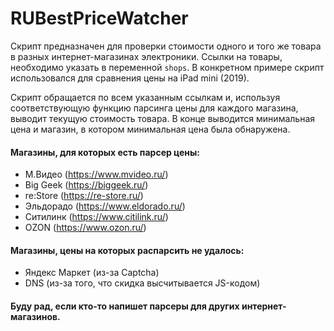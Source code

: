 # RUBestPriceWatcher
Скрипт предназначен для проверки стоимости одного и того же товара в разных интернет-магазинах электроники.
Ссылки на товары, необходимо указать в переменной `shops`. В конкретном примере скрипт использовался для сравнения цены на iPad mini (2019).

Скрипт обращается по всем указанным ссылкам и, используя соответствующую функцию парсинга цены для каждого магазина, выводит текущую стоимость товара. В конце выводится минимальная цена и магазин, в котором минимальная цена была обнаружена.

#### Магазины, для которых есть парсер цены:
- М.Видео (https://www.mvideo.ru/)
- Big Geek (https://biggeek.ru/)
- re:Store (https://re-store.ru/)
- Эльдорадо (https://www.eldorado.ru/)
- Ситилинк (https://www.citilink.ru/)
- OZON (https://www.ozon.ru/)

#### Магазины, цены на которых распарсить не удалось:
- Яндекс Маркет (из-за Captcha)
- DNS (из-за того, что скидка высчитывается JS-кодом)

#### Буду рад, если кто-то напишет парсеры для других интернет-магазинов.